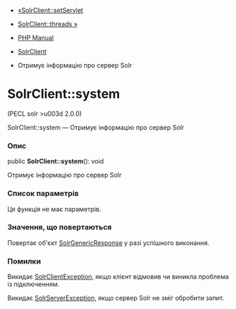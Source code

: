 - [«SolrClient::setServlet](solrclient.setservlet.md)
- [SolrClient::threads »](solrclient.threads.md)

- [PHP Manual](index.md)
- [SolrClient](class.solrclient.md)
- Отримує інформацію про сервер Solr

# SolrClient::system

(PECL solr \>u003d 2.0.0)

SolrClient::system — Отримує інформацію про сервер Solr

### Опис

public **SolrClient::system**(): void

Отримує інформацію про сервер Solr

### Список параметрів

Ця функція не має параметрів.

### Значення, що повертаються

Повертає об'єкт [SolrGenericResponse](class.solrgenericresponse.md)
у разі успішного виконання.

### Помилки

Викидає [SolrClientException](class.solrclientexception.md), якщо
клієнт відмовив чи виникла проблема із підключенням.

Викидає [SolrServerException](class.solrserverexception.md), якщо
сервер Solr не зміг обробити запит.
